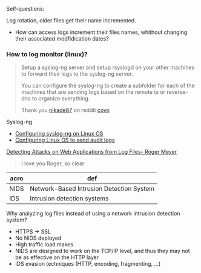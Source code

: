 Self-questions:

Log rotation, older files get their name incremented. 
- How can access logs increment their files names, whithout changing their associated modfidication dates?

### How to log monitor (linux)?
> Setup a syslog-ng server and setup rsyslogd on your other machines to forward their logs to the syslog-ng server.
>
> You can configure the syslog-ng to create a subfolder for each of the machines that are sending logs based on the remote ip or reverse-dns to organize everything.
>
> Thank you [nikade87](https://www.reddit.com/user/nikade87/) on reddit [covo](https://www.reddit.com/r/selfhosted/comments/1031chv/simple_way_to_centralize_my_server_logs/)

Syslog-ng
- [Configuring syslog-ng on Linux OS](https://www.ibm.com/docs/en/dsm?topic=os-configuring-syslog-ng-linux)
- [Configuring Linux OS to send audit logs](https://www.ibm.com/docs/en/dsm?topic=os-configuring-linux-send-audit-logs)




[Detecting Attacks on Web Applications from Log Files- Roger Meyer](https://sansorg.egnyte.com/dl/jmtbTzYCuX)
> I love you Roger, so clear

| acro | def |
|-|-|
|NIDS|Network-Based Intrusion Detection System|
|IDS|Intrusion detection systems|


Why analyzing log files instead of using a network intrusion detection system?
- HTTPS -> SSL
- No NIDS deployed
- High traffic load makes
- NIDS are designed to work on the TCP/IP level, and thus they may not be as effective on the HTTP layer
- IDS evasion techniques (HTTP, encoding, fragmenting, ...)

